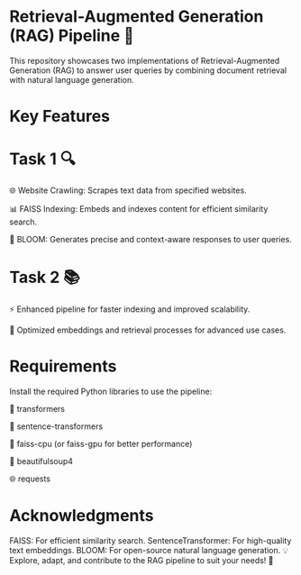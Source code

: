 # Retrieval-Augmented Generation (RAG) Pipeline 🚀
This repository showcases two implementations of Retrieval-Augmented Generation (RAG) to answer user queries by combining document retrieval with natural language generation.

# Key Features
# Task 1 🔍

🌐 Website Crawling: Scrapes text data from specified websites.

📊 FAISS Indexing: Embeds and indexes content for efficient similarity search.

🧠 BLOOM: Generates precise and context-aware responses to user queries.
# Task 2 📚

⚡ Enhanced pipeline for faster indexing and improved scalability.

🎯 Optimized embeddings and retrieval processes for advanced use cases.

# Requirements 
Install the required Python libraries to use the pipeline:

🤗 transformers

🔎 sentence-transformers

🧠 faiss-cpu (or faiss-gpu for better performance)

🥣 beautifulsoup4

🌐 requests

# Acknowledgments 
FAISS: For efficient similarity search.
SentenceTransformer: For high-quality text embeddings.
BLOOM: For open-source natural language generation.
💡 Explore, adapt, and contribute to the RAG pipeline to suit your needs! 🌟







